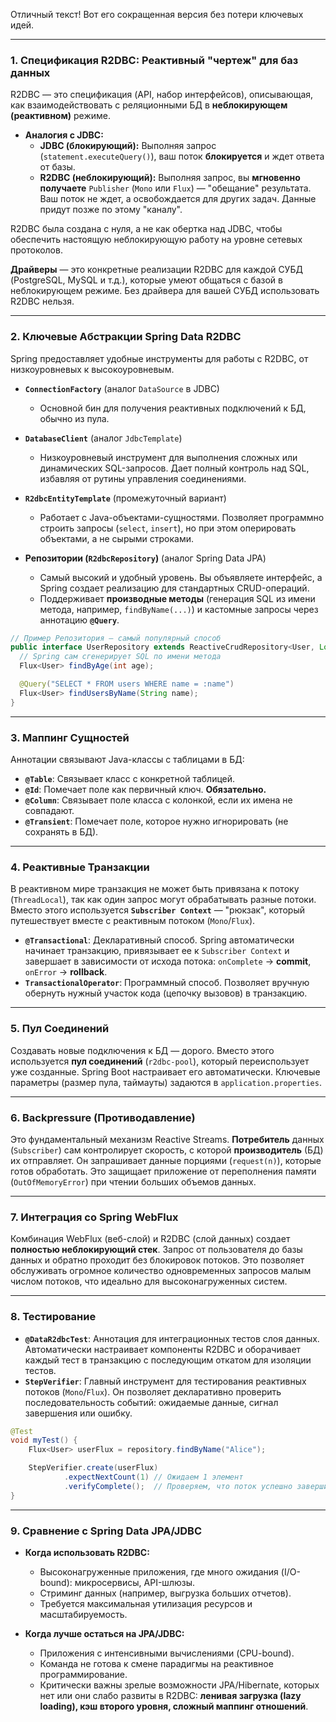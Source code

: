 Отличный текст! Вот его сокращенная версия без потери ключевых идей.

---

### **1. Спецификация R2DBC: Реактивный "чертеж" для баз данных**

R2DBC — это спецификация (API, набор интерфейсов), описывающая, как взаимодействовать с реляционными БД в **неблокирующем (реактивном)** режиме.

*   **Аналогия с JDBC:**
    *   **JDBC (блокирующий):** Выполняя запрос (`statement.executeQuery()`), ваш поток **блокируется** и ждет ответа от базы.
    *   **R2DBC (неблокирующий):** Выполняя запрос, вы **мгновенно получаете** `Publisher` (`Mono` или `Flux`) — "обещание" результата. Ваш поток не ждет, а освобождается для других задач. Данные придут позже по этому "каналу".

R2DBC была создана с нуля, а не как обертка над JDBC, чтобы обеспечить настоящую неблокирующую работу на уровне сетевых протоколов.

**Драйверы** — это конкретные реализации R2DBC для каждой СУБД (PostgreSQL, MySQL и т.д.), которые умеют общаться с базой в неблокирующем режиме. Без драйвера для вашей СУБД использовать R2DBC нельзя.

---

### **2. Ключевые Абстракции Spring Data R2DBC**

Spring предоставляет удобные инструменты для работы с R2DBC, от низкоуровневых к высокоуровневым.

*   **`ConnectionFactory`** (аналог `DataSource` в JDBC)
    *   Основной бин для получения реактивных подключений к БД, обычно из пула.

*   **`DatabaseClient`** (аналог `JdbcTemplate`)
    *   Низкоуровневый инструмент для выполнения сложных или динамических SQL-запросов. Дает полный контроль над SQL, избавляя от рутины управления соединениями.

*   **`R2dbcEntityTemplate`** (промежуточный вариант)
    *   Работает с Java-объектами-сущностями. Позволяет программно строить запросы (`select`, `insert`), но при этом оперировать объектами, а не сырыми строками.

*   **Репозитории (`R2dbcRepository`)** (аналог Spring Data JPA)
    *   Самый высокий и удобный уровень. Вы объявляете интерфейс, а Spring создает реализацию для стандартных CRUD-операций.
    *   Поддерживает **производные методы** (генерация SQL из имени метода, например, `findByName(...)`) и кастомные запросы через аннотацию **`@Query`**.

```java
// Пример Репозитория — самый популярный способ
public interface UserRepository extends ReactiveCrudRepository<User, Long> {
  // Spring сам сгенерирует SQL по имени метода
  Flux<User> findByAge(int age);

  @Query("SELECT * FROM users WHERE name = :name")
  Flux<User> findUsersByName(String name);
}
```

---

### **3. Маппинг Сущностей**

Аннотации связывают Java-классы с таблицами в БД:

*   **`@Table`**: Связывает класс с конкретной таблицей.
*   **`@Id`**: Помечает поле как первичный ключ. **Обязательно.**
*   **`@Column`**: Связывает поле класса с колонкой, если их имена не совпадают.
*   **`@Transient`**: Помечает поле, которое нужно игнорировать (не сохранять в БД).

---

### **4. Реактивные Транзакции**

В реактивном мире транзакция не может быть привязана к потоку (`ThreadLocal`), так как один запрос могут обрабатывать разные потоки. Вместо этого используется **`Subscriber Context`** — "рюкзак", который путешествует вместе с реактивным потоком (`Mono`/`Flux`).

*   **`@Transactional`**: Декларативный способ. Spring автоматически начинает транзакцию, привязывает ее к `Subscriber Context` и завершает в зависимости от исхода потока: `onComplete` -> **commit**, `onError` -> **rollback**.
*   **`TransactionalOperator`**: Программный способ. Позволяет вручную обернуть нужный участок кода (цепочку вызовов) в транзакцию.

---

### **5. Пул Соединений**

Создавать новые подключения к БД — дорого. Вместо этого используется **пул соединений** (`r2dbc-pool`), который переиспользует уже созданные. Spring Boot настраивает его автоматически. Ключевые параметры (размер пула, таймауты) задаются в `application.properties`.

---

### **6. Backpressure (Противодавление)**

Это фундаментальный механизм Reactive Streams. **Потребитель** данных (`Subscriber`) сам контролирует скорость, с которой **производитель** (БД) их отправляет. Он запрашивает данные порциями (`request(n)`), которые готов обработать. Это защищает приложение от переполнения памяти (`OutOfMemoryError`) при чтении больших объемов данных.

---

### **7. Интеграция со Spring WebFlux**

Комбинация WebFlux (веб-слой) и R2DBC (слой данных) создает **полностью неблокирующий стек**. Запрос от пользователя до базы данных и обратно проходит без блокировок потоков. Это позволяет обслуживать огромное количество одновременных запросов малым числом потоков, что идеально для высоконагруженных систем.

---

### **8. Тестирование**

*   **`@DataR2dbcTest`**: Аннотация для интеграционных тестов слоя данных. Автоматически настраивает компоненты R2DBC и оборачивает каждый тест в транзакцию с последующим откатом для изоляции тестов.
*   **`StepVerifier`**: Главный инструмент для тестирования реактивных потоков (`Mono`/`Flux`). Он позволяет декларативно проверить последовательность событий: ожидаемые данные, сигнал завершения или ошибку.

```java
@Test
void myTest() {
    Flux<User> userFlux = repository.findByName("Alice");

    StepVerifier.create(userFlux)
            .expectNextCount(1) // Ожидаем 1 элемент
            .verifyComplete();  // Проверяем, что поток успешно завершился
}
```

---

### **9. Сравнение с Spring Data JPA/JDBC**

*   **Когда использовать R2DBC:**
    *   Высоконагруженные приложения, где много ожидания (I/O-bound): микросервисы, API-шлюзы.
    *   Стриминг данных (например, выгрузка больших отчетов).
    *   Требуется максимальная утилизация ресурсов и масштабируемость.

*   **Когда лучше остаться на JPA/JDBC:**
    *   Приложения с интенсивными вычислениями (CPU-bound).
    *   Команда не готова к смене парадигмы на реактивное программирование.
    *   Критически важны зрелые возможности JPA/Hibernate, которых нет или они слабо развиты в R2DBC: **ленивая загрузка (lazy loading), кэш второго уровня, сложный маппинг отношений**.
    
